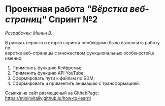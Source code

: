 # Проектная работа _"Вёрстка веб-страниц"_ Спринт №2  
*Разрабочик: Минин В.*

В рамках первого и вторго спринта необходимо было выполнить работу по   
верстке веб-страницы с множеством функциональных особеностей,а именно:  

1. Применить функцию Кейфремы;  
2. Применить функцию API YouTube;  
3. Сформировать пути к файлам по БЭМ;  
4. Сформировать и применгить анимацию с трансформацией.  

Ссылка на сайт размещеный на GithabPage: https://mininvitaliy.github.io/how-to-learn/

